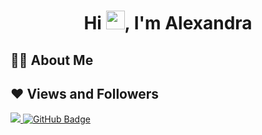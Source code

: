 <h1 align="center">Hi <img src="https://raw.githubusercontent.com/MartinHeinz/MartinHeinz/master/wave.gif" width="30px">, I'm Alexandra</h1>

## 🙋‍♂️ About Me

## ❤ Views and Followers
<a href="https://github.com/Meghna-DAS/github-profile-views-counter">
    <img src="https://komarev.com/ghpvc/?username=Bejussi">
</a>
<a href="https://github.com/Bejussi?tab=followers"><img src="https://img.shields.io/github/followers/Bejussi?label=Followers&style=social" alt="GitHub Badge"></a>
